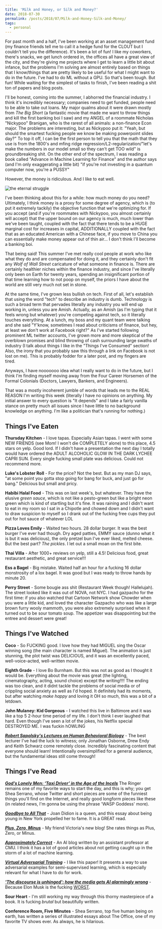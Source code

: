 ```yaml
---
title: 'Milk and Honey, or Silk and Money?'
date: 2018-07-30
permalink: /posts/2018/07/Milk-and-Honey-Silk-and-Money/
tags:
  - personal
---
```


For past month and a half, I've been working at an asset management fund (my finance friends tell me to call it a hedge fund for the CLOUT but I couldn't tell you the difference). It's been a lot of fun! I like my coworkers, there's snacks, we get lunch ordered in, the offices all have a great view of the city, and they're giving me projects where I get to learn a little bit about infance, but the problems I'm solving are almost entirely based on things that I know/things that are pretty likely to be useful for what I might want to do in the future. I've had to do ML without a GPU. So that's been tough. But fun! While waiting for the simplest of tasks to finish, I've been reading a shit ton of papers and blog posts.

I'll be honest, coming into the summer, I abhorred the financial industry. I think it's incredibly necessary; companies need to get funded, people need to be able to take out loans. My major qualms about it were drawn mostly from *The Big Short* (a fantastic movie that made me want to throw things and kill the first banking boi I saw) and my ANGEL of a roommate Nicholas "Nickypoo" Branigan, who is the rarest of all animals: a non-finance Econ major. The problems are interesting, but as Nickypoo put it: "Yeah, but should the smartest fucking people we know be making powerpoint slides day?" To top it off, I can be the first person to tell you that the math that they use is from the 1800's and mfing ridge regression/L2-regularization/"let's make the numbers in our model small so they can't get TOO wild" is groundbreaking shit. On the other end of the spectrum, I was reading a book called "Advance in Machine Learning for Finance" and the author says (and I'm only exaggerating a little bit) "if you're not investing in a quantum computer now, you're a PUSSY"

However, the money is ridiculous. And I like to eat well. 

![the eternal struggle](https://pbs.twimg.com/media/DjU_sd3X4AArUJq.jpg:large)

I've been thinking about this for a while: how much money do you need? Ultimately, I think money is a proxy for some degree of agency, which is (to put it extremely tackily) the objective function that we're optimizing for. If you accept (and if you're roommates with Nickypoo, you almost certainly will accept) that the upper bound on our agency is much, much lower than we've been taught, coupled with the fact that there tends to be a HUGE marginal cost for increases in capital, ADDITIONALLY coupled with the fact that as an educated American with a Chinese face, if you move to China you can essentially make money appear out of thin air... I don't think I'll become a banking boi. 

That being said! This summer I've met really cool people at work who like what they do and are compensated for doing it, and they certainly don't fit any *Wolf of Wall Street* caricature of what someone in finance is. There are certainly healthier niches within the finance industry, and since I've literally only been on Earth for twenty years, spending an insignificant portion of that time learning how to not poop on myself, the priors I have about the world are still very much not set in stone. 

At the same time, I've grown less bullish on tech. First of all, let's establish that using the word "tech" to describe an industry is dumb. Technology is such a broad term that pervades literally any industry you will end up working in, unless you are Amish. Actually, as an Amish (as I'm typing that it feels wrong but whatever) you're competing against tech, so it literally touches everything. At a lunch, my boss and my quant team were talking and she said "Y'know, sometimes I read about criticisms of finance, but hey, at least we don't work at Facebook right?" As I've started following prominent ML twitter accounts, I've grown more and more skeptical of the overblown promises and blind throwing of cash surrounding large swaths of industry (I talk about things I like in the "Things I've Consumed" section! Also, the irony that you probably saw this through a link on Facebook is not lost on me). This is probably fodder for a later post, and my fingers are tired.

Anyways, I have nooooooo idea what I really want to do in the future, but I think I'm finding myself moving away from the Four Career Horsemen of the Formal Colonials (Doctors, Lawyers, Bankers, and Engineers). 

That was a mostly incoherent jumble of words that leads me to the REAL REASON I'm writing this week (literally I have no opinions on anything. My initial answer to every question is "It depends" and I take a fairly vanilla stance on pretty much all issues since I have little to no background knowledge on anything. I'm like a politician that's running for nothing.)

Things I've Eaten
------

**Thursday Kitchen** - I love tapas. Especially Asian tapas. I went with some NEW FRIENDS (see Mom! I won't die COMPLETELY alone) to this place, 4.5 stars on yelp. Good lord. If I didn't have a presentation the next day I totally would have ordered the ADULT ALCOHOLIC GLOW IN THE DARK LYCHEE CAPRI SUN. Every single fucking small plate was delicious. Could not recommend more.

**Luke's Lobster Roll** - For the price? Not the best. But as my man DJ says, "at some point you gotta stop going for bang for buck, and just go for bang." Delicious but small and pricy.

**Habibi Halal Food** - This was on last week's, but whatever. They have the elusive *green sauce*, which is not like a pesto-green but like a bright neon green which is kind of startling but it's fine. It was raining and I didn't want to eat in my room so I sat in a Chipotle and chowed down and I didn't want to draw suspicion to myself so I drank out of the fucking free cups they put out for hot sauce of whatever LOL

**Pizza Loves Emily** - Waited two hours. 28 dollar burger. It was the best burger I've ever had though. Dry aged patties, EMMY sauce (dunno what it is but it was delicious), the only pretzel bun I've ever liked, melted cheese. But the best part? *The pickles*. I let out a small moan on the first bite.

**Thai Villa** - After 1000+ reviews on yelp, still a 4.5! Delicious food, great restaurant aesthetic, and great service!!!

**Ess a Bagel** - Big mistake. Waited half an hour for a fucking 16 dollar monstrosity of a lox bagel. It was good but I was ready to throw hands by minute 20.

**Perry Street** - Some bougie ass shit (Restaurant Week though! Hallelujah). The street looked like it was out of NOVA, not NYC. I had gazpacho for the first time: if you also watched that Cartoon Network show Chowder when you were a little kid, and loved the character Gazpacho who was like a large brown furry wooly mammoth, you were also extremely surprised when it turned out to be sour tomato soup. The appetizer was disappointing but the entree and dessert were great!

Things I've Watched
------

**Coco** - So FUCKING good. I love how they had MIGUEL sing the Oscar winning song (the main character is named Miguel). The animation is just stunning, the plot twist was DELICIOUS, and it was an excellently paced, well-voice-acted, well-written movie.

**Eighth Grade** - I love Bo Burnham. But this was not as good as I thought it would be. Everything about the movie was great (the lighting, cinematography, acting, sound choice) except the writing!!!! The ending was too clean, and it didnt tackle the problems of social media or of crippling social anxiety as well as I'd hoped. It definitely had its moments, but after watching *make happy* and loving it OH so much, this was a bit of a letdown.

**John Mulaney: Kid Gorgeous** - I watched this live in Baltimore and it was like a top 5 2-hour time period of my life. I don't think I ever laughed that hard. Even though I've seen a lot of the jokes, his Netflix special DESTROYED ME. I was fuckin hOWLING

**_[Robert Sapolsky's Lectures on Human Behavioral Biology](https://www.youtube.com/watch?v=NNnIGh9g6fA&list=PL150326949691B199)_** - The best lecturer I've had the luck to witness; only Jonathan Osborne, Drew Endy and Keith Schwarz come remotely close.  Incredibly fascinating content that everyone should learn! Intentionally oversimplified for a general audience, but the fundamental ideas still come through!

Things I've Read
------

**_[God’s Lonely Men: ‘Taxi Driver’ in the Age of the Incels](https://www.theringer.com/movies/2018/7/30/17629402/taxi-driver-martin-scorsese-paul-schrader-incels)_** The Ringer remains one of my favorite ways to start the day, and this is why; you get Shea Serrano, whose Twitter and short pieces are some of the funniest things you'll find on the Internet, and really good longform pieces like these (in related news, I'm gonna be using the phrase 'WASP Goddess' more).

**_[Goodbye to All That](https://tywls12ela.wikispaces.com/file/view/Joan+Didion+Goodbye+To+All+That.pdf)_** - Joan Didion is a queen, and this essay about being young in New York propelled her to fame. It is a GREAT read.

**_[Plus, Zero, Minus](https://pluszerominus.wordpress.com/)_** - My friend Victoria's new blog! She rates things as Plus, Zero, or Minus.

**_[Approximately Correct](http://approximatelycorrect.com/)_** - An AI blog written by an assistant professor at CMU. I think it has a lot of good articles about not getting caught up in the storm of a lot of machine learning.

**_[Virtual Adversarial Training](https://arxiv.org/abs/1704.03976)_** - I like this paper! It presents a way to use adversarial examples for semi-supervised learning, which is especially relevant for what I have to do for work.

**_['The discourse is unhinged': how the media gets AI alarmingly wrong](https://www.theguardian.com/technology/2018/jul/25/ai-artificial-intelligence-social-media-bots-wrong?CMP=share_btn_tw)_** - Because Elon Musk is the fucking [WORST](https://twitter.com/FMusque/status/1023319248964333568).

**Sour Heart** - I'm still working my way through this thorny masterpiece of a book. It is fucking *brutal* but beautifully written. 

**Conference Room, Five Minutes** - Shea Serrano, top five human being on earth, has written a series of illustrated essays about The Office, one of my favorite TV shows ever. As always, he is hilarious.









